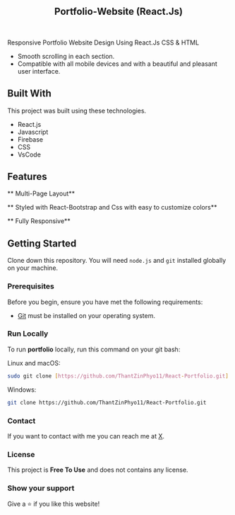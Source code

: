 <h2 align="center">
  Portfolio-Website (React.Js) <br/>
</h2>
<div align="center">
</div>

<br/>

Responsive Portfolio Website Design Using React.Js CSS &amp; HTML

- Smooth scrolling in each section.
- Compatible with all mobile devices and with a beautiful and pleasant user interface.

## Built With

This project was built using these technologies.

- React.js
- Javascript
- Firebase
- CSS
- VsCode

## Features

** Multi-Page Layout**

** Styled with React-Bootstrap and Css with easy to customize colors**

** Fully Responsive**

## Getting Started

Clone down this repository. You will need `node.js` and `git` installed globally on your machine.

### Prerequisites

Before you begin, ensure you have met the following requirements:

- [Git](https://git-scm.com/downloads "Download Git") must be installed on your operating system.

### Run Locally

To run **portfolio** locally, run this command on your git bash:

Linux and macOS:

```bash
sudo git clone [https://github.com/ThantZinPhyo11/React-Portfolio.git]
```

Windows:

```bash
git clone https://github.com/ThantZinPhyo11/React-Portfolio.git
```

### Contact

If you want to contact with me you can reach me at [X](https://x.com/thantzinphyo_gg).

### License

This project is **Free To Use** and does not contains any license.

### Show your support

Give a ⭐ if you like this website!
